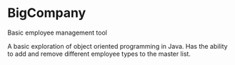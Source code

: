 # BigCompany
Basic employee management tool

A basic exploration of object oriented programming in Java. Has the ability to add and remove different employee types to the master list.
